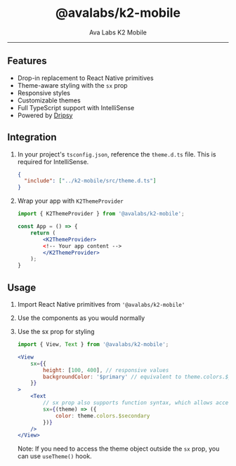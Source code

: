 <h1 align="center">
@avalabs/k2-mobile
</h1>

<p align="center">Ava Labs K2 Mobile</p>

---

## Features

- Drop-in replacement to React Native primitives
- Theme-aware styling with the `sx` prop
- Responsive styles
- Customizable themes
- Full TypeScript support with IntelliSense
- Powered by [Dripsy](https://www.dripsy.xyz/)

## Integration

1. In your project's `tsconfig.json`, reference the `theme.d.ts` file. This is required for IntelliSense.

   ```json
   {
     "include": ["../k2-mobile/src/theme.d.ts"]
   }
   ```

2. Wrap your app with `K2ThemeProvider`

    ```jsx
    import { K2ThemeProvider } from '@avalabs/k2-mobile';

    const App = () => {
        return (
            <K2ThemeProvider>
            <!-- Your app content -->
            </K2ThemeProvider>
        );
    }
    ```

## Usage

1. Import React Native primitives from `'@avalabs/k2-mobile'`
2. Use the components as you would normally
3. Use the sx prop for styling 

    ```jsx
    import { View, Text } from '@avalabs/k2-mobile';

    <View
        sx={{
            height: [100, 400], // responsive values
            backgroundColor: '$primary' // equivalent to theme.colors.$primary
        }}
    >
        <Text
            // sx prop also supports function syntax, which allows access to the theme object directly
            sx={(theme) => ({
                color: theme.colors.$secondary
            })}
        />
    </View>
    ```

    Note: If you need to access the theme object outside the `sx` prop, you can use `useTheme()` hook.